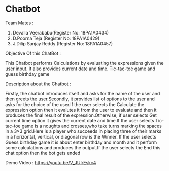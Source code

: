 # Chatbot

Team Mates :
1. Devalla Veerababu(Register No: 18PA1A0434)
2. D.Poorna Teja (Register No: 18PA1A0429)
3. J.Dilip Sanjay Reddy (Register No: 18PA1A0457)



Objective Of this ChatBot :

This Chatbot performs Calculations by evaluating the expressions given the user input.
It also provides current date and time.
Tic-tac-toe game and guess birthday game

Description about the Chatbot :

Firstly, the chatbot introduces itself and asks for the name of the user and then greets the user.Secondly, it provides list of options to the user and asks for the choice of the user.If the user selects the Calculate the expression option then it evalutes it from the user to evaluate and then it produces the final result of the expression.Otherwise, if user selects Get current time option it gives the current date and time.If the user selects Tic-tac-toe game is a noughts and crosses,who take turns marking the spaces in a 3×3 grid.Here is a player who succeeds in placing three of their marks in a horizontal, vertical, or diagonal row is the Winner.
If the user selects Guess birthday game it is about enter birthday and month and it perform some calculations and produces the output.If the user selects the End this chat option then the bot gets ended


Demo Video : 
https://youtu.be/V_JUIrEskc4


